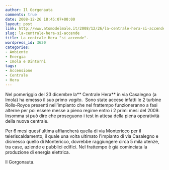 ```yaml
---
author: Il Gorgonauta
comments: true
date: 2008-12-26 18:45:07+00:00
layout: post
link: http://www.atomodelmale.it/2008/12/26/la-centrale-hera-si-accende/
slug: la-centrale-hera-si-accende
title: La centrale Hera "si accende".
wordpress_id: 3630
categories:
- Ambiente
- Energia
- Imola e Dintorni
tags:
- Accensione
- Centrale
- Hera
---
```


Nel pomeriggio del 23 dicembre la** Centrale Hera** in via Casalegno (a Imola) ha emesso il suo primo _vagito_.  Sono state accese infatti le 2 turbine Rolls-Royce presenti nell'impianto che nel frattempo funzioneranno a fasi alterne per poi essere messe a pieno regime entro i 2 primi mesi del 2009. Insomma si può dire che proseguono i test in attesa della piena operatività della nuova centrale.

Per 6 mesi quest'ultima affiancherà quella di via Montericco per il teleriscaldamento, il quale una volta ultimato l'impianto di via Casalegno e dismesso quello di Montericco, dovrebbe raggiungere circa 5 mila utenze, tra case, aziende e pubblici edifici. Nel frattempo è già cominciata la produzione di energia elettrica.

Il Gorgonauta.
